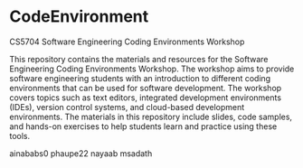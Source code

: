 # CodeEnvironment
CS5704 Software Engineering Coding Environments Workshop

This repository contains the materials and resources for the Software Engineering Coding Environments Workshop. The workshop aims to provide software engineering students with an introduction to different coding environments that can be used for software development. The workshop covers topics such as text editors, integrated development environments (IDEs), version control systems, and cloud-based development environments. The materials in this repository include slides, code samples, and hands-on exercises to help students learn and practice using these tools.

ainababs0
phaupe22
nayaab
msadath
